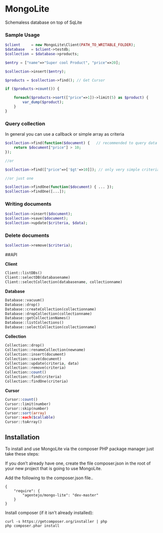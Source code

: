 MongoLite
=========

Schemaless database on top of SqLite


### Sample Usage

``` php
$client     = new MongoLite\Client(PATH_TO_WRITABLE_FOLDER);
$database   = $client->testdb;
$collection = $database->products;

$entry = ["name"=>"Super cool Product", "price"=>20];

$collection->insert($entry);

$products = $collection->find(); // Get Cursor

if ($products->count()) {

    foreach($products->sort(["price"=>1])->limit(5) as $product) {
        var_dump($product);
    }
}
```

### Query collection

In general you can use a callback or simple array as criteria

``` php
$collection->find(function($document) {   // recommended to query data
    return $document["price"] > 10;
});

//or

$collection->find(["price"=>['$gt'=>10]]); // only very simple criteria is supported (can be slow)

//or just one

$collection->findOne(function($document) { ... });
$collection->findOne([...]);
```

### Writing documents

``` php
$collection->insert($document);
$collection->save($document);
$collection->update($criteria, $data);
```

### Delete documents

``` php
$collection->remove($criteria);
```

##API

**Client**

``` php
Client::listDBs()
Client::selectDB(databasename)
Client::selectCollection(databasename, collectionname)
```

**Database**

``` php
Database::vacuum()
Database::drop()
Database::createCollection(collectionname)
Database::dropCollection(collectionname)
Database::getCollectionNames()
Database::listCollections()
Database::selectCollection(collectionname)
```

**Collection**

``` php
Collection::drop()
Collection::renameCollection(newname)
Collection::insert(document)
Collection::save(document)
Collection::update(criteria, data)
Collection::remove(criteria)
Collection::count()
Collection::find(criteria)
Collection::findOne(criteria)
```

**Cursor**

``` php
Cursor::count()
Cursor::limit(number)
Cursor::skip(number)
Cursor::sort(array)
Cursor::each($callable)
Cursor::toArray()
```

## Installation

To install and use MongoLite via the composer PHP package manager just take these steps:


If you don’t already have one, create the file composer.json in the root of your new project that is going to use MongoLite.

Add the following to the composer.json file..

    {
        "require": {
            "agentejo/mongo-lite": "dev-master"
        }
    }

Install composer (if it isn’t already installed):

    curl -s https://getcomposer.org/installer | php
    php composer.phar install
